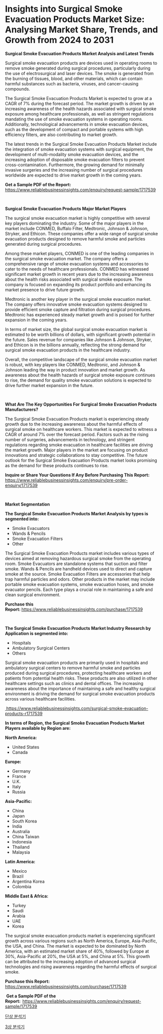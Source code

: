 <p><h1>Insights into Surgical Smoke Evacuation Products Market Size: Analysing Market Share, Trends, and Growth from 2024 to 2031</h1></p><p><strong>Surgical Smoke Evacuation Products Market Analysis and Latest Trends</strong></p>
<p><p>Surgical smoke evacuation products are devices used in operating rooms to remove smoke generated during surgical procedures, particularly during the use of electrosurgical and laser devices. The smoke is generated from the burning of tissues, blood, and other materials, which can contain harmful substances such as bacteria, viruses, and cancer-causing compounds.</p><p>The Surgical Smoke Evacuation Products Market is expected to grow at a CAGR of 7% during the forecast period. The market growth is driven by an increasing awareness of the health hazards associated with surgical smoke exposure among healthcare professionals, as well as stringent regulations mandating the use of smoke evacuation systems in operating rooms. Additionally, technological advancements in smoke evacuation devices, such as the development of compact and portable systems with high efficiency filters, are also contributing to market growth.</p><p>The latest trends in the Surgical Smoke Evacuation Products Market include the integration of smoke evacuation systems with surgical equipment, the development of multi-modality smoke evacuation devices, and the increasing adoption of disposable smoke evacuation filters to prevent cross-contamination. Furthermore, the growing demand for minimally invasive surgeries and the increasing number of surgical procedures worldwide are expected to drive market growth in the coming years.</p></p>
<p><strong>Get a Sample PDF of the Report:&nbsp;</strong> <a href="https://www.reliablebusinessinsights.com/enquiry/request-sample/1717539">https://www.reliablebusinessinsights.com/enquiry/request-sample/1717539</a></p>
<p>&nbsp;</p>
<p><strong>Surgical Smoke Evacuation Products Major Market Players</strong></p>
<p><p>The surgical smoke evacuation market is highly competitive with several key players dominating the industry. Some of the major players in the market include CONMED, Buffalo Filter, Medtronic, Johnson & Johnson, Stryker, and Ethicon. These companies offer a wide range of surgical smoke evacuation products designed to remove harmful smoke and particles generated during surgical procedures.</p><p>Among these market players, CONMED is one of the leading companies in the surgical smoke evacuation market. The company offers a comprehensive range of smoke evacuation systems and accessories to cater to the needs of healthcare professionals. CONMED has witnessed significant market growth in recent years due to the increasing awareness about the health risks associated with surgical smoke exposure. The company is focused on expanding its product portfolio and enhancing its market presence to drive future growth.</p><p>Medtronic is another key player in the surgical smoke evacuation market. The company offers innovative smoke evacuation systems designed to provide efficient smoke capture and filtration during surgical procedures. Medtronic has experienced steady market growth and is poised for further expansion in the coming years.</p><p>In terms of market size, the global surgical smoke evacuation market is estimated to be worth billions of dollars, with significant growth potential in the future. Sales revenue for companies like Johnson & Johnson, Stryker, and Ethicon is in the billions annually, reflecting the strong demand for surgical smoke evacuation products in the healthcare industry.</p><p>Overall, the competitive landscape of the surgical smoke evacuation market is robust, with key players like CONMED, Medtronic, and Johnson & Johnson leading the way in product innovation and market growth. As awareness about the health hazards of surgical smoke exposure continues to rise, the demand for quality smoke evacuation solutions is expected to drive further market expansion in the future.</p></p>
<p>&nbsp;</p>
<p><strong>What Are The Key Opportunities For Surgical Smoke Evacuation Products Manufacturers?</strong></p>
<p><p>The Surgical Smoke Evacuation Products market is experiencing steady growth due to the increasing awareness about the harmful effects of surgical smoke on healthcare workers. This market is expected to witness a CAGR of around 7% over the forecast period. Factors such as the rising number of surgeries, advancements in technology, and stringent regulations regarding smoke evacuation in healthcare facilities are driving the market growth. Major players in the market are focusing on product innovations and strategic collaborations to stay competitive. The future outlook for the Surgical Smoke Evacuation Products market looks promising as the demand for these products continues to rise.</p></p>
<p><strong>Inquire or Share Your Questions If Any Before Purchasing This Report:</strong> <a href="https://www.reliablebusinessinsights.com/enquiry/pre-order-enquiry/1717539">https://www.reliablebusinessinsights.com/enquiry/pre-order-enquiry/1717539</a></p>
<p>&nbsp;</p>
<p><strong>Market Segmentation</strong></p>
<p><strong>The Surgical Smoke Evacuation Products Market Analysis by types is segmented into:</strong></p>
<p><ul><li>Smoke Evacuators</li><li>Wands & Pencils</li><li>Smoke Evacuation Filters</li><li>Other</li></ul></p>
<p><p>The Surgical Smoke Evacuation Products market includes various types of devices aimed at removing hazardous surgical smoke from the operating room. Smoke Evacuators are standalone systems that suction and filter smoke. Wands & Pencils are handheld devices used to direct and capture smoke at the source. Smoke Evacuation Filters are accessories that help trap harmful particles and odors. Other products in the market may include portable smoke evacuation systems, smoke evacuation hoses, and smoke evacuator pencils. Each type plays a crucial role in maintaining a safe and clean surgical environment.</p></p>
<p><strong>Purchase this Report:&nbsp;</strong><a href="https://www.reliablebusinessinsights.com/purchase/1717539">https://www.reliablebusinessinsights.com/purchase/1717539</a></p>
<p>&nbsp;</p>
<p><strong>The Surgical Smoke Evacuation Products Market Industry Research by Application is segmented into:</strong></p>
<p><ul><li>Hospitals</li><li>Ambulatory Surgical Centers</li><li>Others</li></ul></p>
<p><p>Surgical smoke evacuation products are primarily used in hospitals and ambulatory surgical centers to remove harmful smoke and particles produced during surgical procedures, protecting healthcare workers and patients from potential health risks. These products are also utilized in other healthcare settings such as clinics and dental offices. The increasing awareness about the importance of maintaining a safe and healthy surgical environment is driving the demand for surgical smoke evacuation products across various healthcare facilities.</p></p>
<p><a href="https://www.reliablebusinessinsights.com/surgical-smoke-evacuation-products-r1717539">&nbsp;https://www.reliablebusinessinsights.com/surgical-smoke-evacuation-products-r1717539</a></p>
<p><strong>In terms of Region, the Surgical Smoke Evacuation Products Market Players available by Region are:</strong></p>
<p>
    <p> <strong> North America: </strong>
        <ul>
            <li>United States</li>
            <li>Canada</li>
        </ul>
        </p> 
    <p> <strong> Europe: </strong>
        <ul>
            <li>Germany</li>
            <li>France</li>
            <li>U.K.</li>
            <li>Italy</li>
            <li>Russia</li>
        </ul>
        </p> 
    <p> <strong> Asia-Pacific: </strong>
        <ul>
            <li>China</li>
            <li>Japan</li>
            <li>South Korea</li>
            <li>India</li>
            <li>Australia</li>
            <li>China Taiwan</li>
            <li>Indonesia</li>
            <li>Thailand</li>
            <li>Malaysia</li>
        </ul>
        </p> 
    <p> <strong> Latin America: </strong>
        <ul>
            <li>Mexico</li>
            <li>Brazil</li>
            <li>Argentina Korea</li>
            <li>Colombia</li>
        </ul>
        </p> 
    <p> <strong> Middle East & Africa: </strong>
        <ul>
            <li>Turkey</li>
            <li>Saudi</li>
            <li>Arabia</li>
            <li>UAE</li>
            <li>Korea</li>
        </ul>
    </p>
    </p>
<p><p>The surgical smoke evacuation products market is experiencing significant growth across various regions such as North America, Europe, Asia-Pacific, the USA, and China. The market is expected to be dominated by North America, with an estimated market share of 40%, followed by Europe at 30%, Asia-Pacific at 20%, the USA at 5%, and China at 5%. This growth can be attributed to the increasing adoption of advanced surgical technologies and rising awareness regarding the harmful effects of surgical smoke.</p></p>
<p><strong>Purchase this Report: </strong><a href="https://www.reliablebusinessinsights.com/purchase/1717539">https://www.reliablebusinessinsights.com/purchase/1717539</a></p>
<p>&nbsp;<strong>Get a Sample PDF of the Report:&nbsp;&nbsp;</strong><a href="https://www.reliablebusinessinsights.com/enquiry/request-sample/1717539">https://www.reliablebusinessinsights.com/enquiry/request-sample/1717539</a></p>
<p><strong></strong></p>
<p><p><a href="https://github.com/rifqimuhammad018/Market-Research-Report-List-1/blob/main/4184458101934.md">단상 분석기</a></p><p><a href="https://github.com/courtney23pratt/Market-Research-Report-List-1/blob/main/1578697101935.md">3상 분석기</a></p></p>